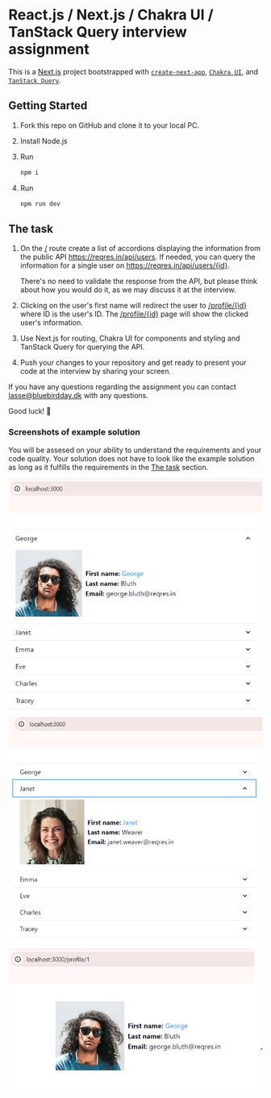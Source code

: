 # React.js / Next.js / Chakra UI / TanStack Query interview assignment
This is a [Next.js](https://nextjs.org/) project bootstrapped with [`create-next-app`](https://github.com/vercel/next.js/tree/canary/packages/create-next-app), [`Chakra UI`](https://v2.chakra-ui.com/getting-started/nextjs-app-guide), and [`TanStack Query`](https://tanstack.com/query/latest/docs/framework/react/installation).

## Getting Started
1. Fork this repo on GitHub and clone it to your local PC.

2. Install Node.js

3. Run
    ```bash
    npm i
    ```

4. Run
    ```bash
    npm run dev
    ```

## The task
1. On the [/](/) route create a list of accordions displaying the information from the public API https://reqres.in/api/users. If needed, you can query the information for a single user on https://reqres.in/api/users/{id}.

    There's no need to validate the response from the API, but please think about how you would do it, as we may discuss it at the interview.

2. Clicking on the user's first name will redirect the user to [/profile/{id}](/profile/{id}) where ID is the user's ID. 
The [/profile/{id}](/profile/{id}) page will show the clicked user's information.

3. Use Next.js for routing, Chakra UI for components and styling and TanStack Query for querying the API.

4. Push your changes to your repository and get ready to present your code at the interview by sharing your screen.

If you have any questions regarding the assignment you can contact [lasse@bluebirdday.dk](mailto:lasse@bluebirdday.dk) with any questions.

Good luck! 🙂

### Screenshots of example solution
You will be assesed on your ability to understand the requirements and your code quality. 
Your solution does not have to look like the example solution as long as it fulfills the requirements in the [The task](#the-task) section.

![home-screen-example1](./readme-assets/home-page-example1.png)
![home-screen-example1](./readme-assets/home-page-example2.png)
![home-screen-example1](./readme-assets/profile-example.png)
